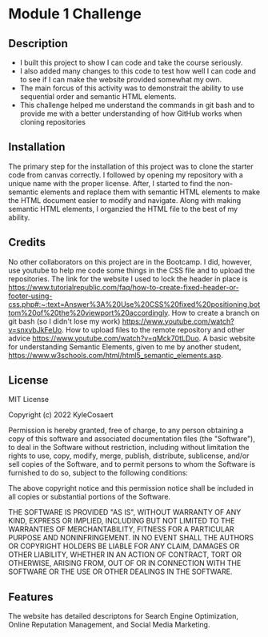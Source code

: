 # Module 1 Challenge

## Description

- I built this project to show I can code and take the course seriously. 
- I also added many changes to this code to test how well I can code and to see if I can make the website provided somewhat my own.
- The main forcus of this activity was to demonstrait the ability to use sequential order and semantic HTML elements.
- This challenge helped me understand the commands in git bash and to provide me with a better understanding of how GitHub works when cloning repositories 


## Installation

The primary step for the installation of this project was to clone the starter code from canvas correctly. I followed by opening my repository with a unique name with the proper license. After, I started to find the non-semantic elements and replace them with semantic HTML elements to make the HTML document easier to modify and navigate. Along with making semantic HTML elements, I organzied the HTML file to the best of my ability.

## Credits

No other collaborators on this project are in the Bootcamp. I did, however, use youtube to help me code some things in the CSS file and to upload the repositories. The link for the website I used to lock the header in place is https://www.tutorialrepublic.com/faq/how-to-create-fixed-header-or-footer-using-css.php#:~:text=Answer%3A%20Use%20CSS%20fixed%20positioning,bottom%20of%20the%20viewport%20accordingly. How to create a branch on git bash (so I didn't lose my work) https://www.youtube.com/watch?v=snxybJkFeUo. How to upload files to the remote repository and other advice https://www.youtube.com/watch?v=qMck70tLDuo. A basic website for understanding Semantic Elements, given to me by another student, https://www.w3schools.com/html/html5_semantic_elements.asp.

## License

MIT License

Copyright (c) 2022 KyleCosaert

Permission is hereby granted, free of charge, to any person obtaining a copy
of this software and associated documentation files (the "Software"), to deal
in the Software without restriction, including without limitation the rights
to use, copy, modify, merge, publish, distribute, sublicense, and/or sell
copies of the Software, and to permit persons to whom the Software is
furnished to do so, subject to the following conditions:

The above copyright notice and this permission notice shall be included in all
copies or substantial portions of the Software.

THE SOFTWARE IS PROVIDED "AS IS", WITHOUT WARRANTY OF ANY KIND, EXPRESS OR
IMPLIED, INCLUDING BUT NOT LIMITED TO THE WARRANTIES OF MERCHANTABILITY,
FITNESS FOR A PARTICULAR PURPOSE AND NONINFRINGEMENT. IN NO EVENT SHALL THE
AUTHORS OR COPYRIGHT HOLDERS BE LIABLE FOR ANY CLAIM, DAMAGES OR OTHER
LIABILITY, WHETHER IN AN ACTION OF CONTRACT, TORT OR OTHERWISE, ARISING FROM,
OUT OF OR IN CONNECTION WITH THE SOFTWARE OR THE USE OR OTHER DEALINGS IN THE
SOFTWARE.

## Features

The website has detailed descriptons for Search Engine Optimization, Online Reputation Management, and Social Media Marketing.
